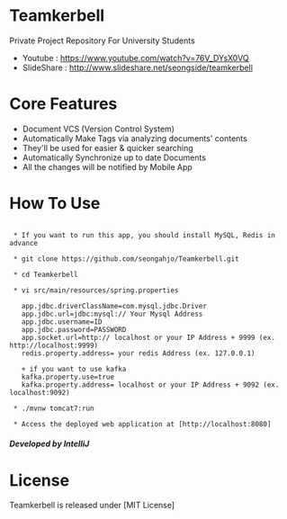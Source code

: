 
Teamkerbell
=====
Private Project Repository For University Students

* Youtube : https://www.youtube.com/watch?v=76V_DYsX0VQ 
* SlideShare : http://www.slideshare.net/seongside/teamkerbell


Core Features
=====
* Document VCS (Version Control System)
* Automatically Make Tags via analyzing documents' contents
 * They'll be used for easier & quicker searching 
* Automatically Synchronize up to date Documents
* All the changes will be notified by Mobile App


How To Use
=====
```  
 
 * If you want to run this app, you should install MySQL, Redis in advance
 
 * git clone https://github.com/seongahjo/Teamkerbell.git
 
 * cd Teamkerbell
 
 * vi src/main/resources/spring.properties
 
   app.jdbc.driverClassName=com.mysql.jdbc.Driver
   app.jdbc.url=jdbc:mysql:// Your Mysql Address
   app.jdbc.username=ID
   app.jdbc.password=PASSWORD
   app.socket.url=http:// localhost or your IP Address + 9999 (ex. http://localhost:9999)
   redis.property.address= your redis Address (ex. 127.0.0.1)
   
   + if you want to use kafka
   kafka.property.use=true
   kafka.property.address= localhost or your IP Address + 9092 (ex. localhost:9092)
 
 * ./mvnw tomcat7:run
 
 * Access the deployed web application at [http://localhost:8080]

 ```
 
##### Developed by IntelliJ

License
=====
Teamkerbell is released under [MIT License] 
